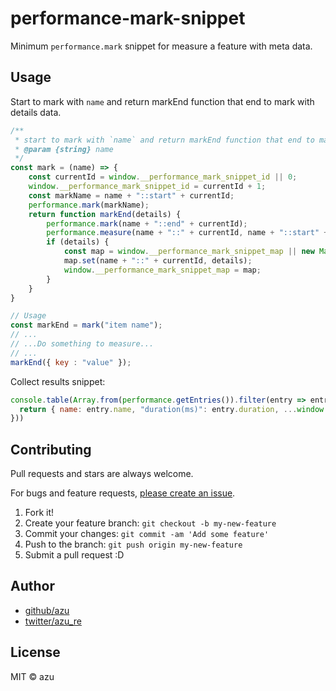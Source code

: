 # performance-mark-snippet

Minimum `performance.mark` snippet for measure a feature with meta data.

## Usage

Start to mark with `name` and return markEnd function that end to mark with details data.

```js
/**
 * start to mark with `name` and return markEnd function that end to mark with details data
 * @param {string} name 
 */
const mark = (name) => {
    const currentId = window.__performance_mark_snippet_id || 0;
    window.__performance_mark_snippet_id = currentId + 1;
    const markName = name + "::start" + currentId;
    performance.mark(markName);
    return function markEnd(details) {
        performance.mark(name + "::end" + currentId);
        performance.measure(name + "::" + currentId, name + "::start" + currentId, name + "::end" + currentId);
        if (details) {
            const map = window.__performance_mark_snippet_map || new Map();
            map.set(name + "::" + currentId, details);
            window.__performance_mark_snippet_map = map;
        }
    }
}

// Usage
const markEnd = mark("item name");
// ...
// ...Do something to measure...    
// ...
markEnd({ key : "value" });
```

Collect results snippet:

```js
console.table(Array.from(performance.getEntries()).filter(entry => entry.entryType === "measure").map(entry => {
  return { name: entry.name, "duration(ms)": entry.duration, ...window.window.__performance_mark_snippet_map.get(entry.name) };
}))
```

## Contributing

Pull requests and stars are always welcome.

For bugs and feature requests, [please create an issue](https://github.com/azu/performance-mark-snippet/issues).

1. Fork it!
2. Create your feature branch: `git checkout -b my-new-feature`
3. Commit your changes: `git commit -am 'Add some feature'`
4. Push to the branch: `git push origin my-new-feature`
5. Submit a pull request :D

## Author

- [github/azu](https://github.com/azu)
- [twitter/azu_re](https://twitter.com/azu_re)

## License

MIT © azu
